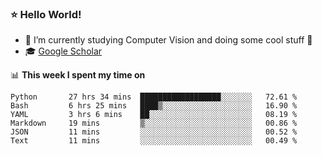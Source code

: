 ### ⭐️ Hello World!

<!--
**hologerry/hologerry** is a ✨ _special_ ✨ repository because its `README.md` (this file) appears on your GitHub profile.

Here are some ideas to get you started:

- 🔭 I’m currently working and studying on Computer Vision
- 🌱 I’m currently learning at Peking University
- 💬 Ask me about 
- 📫 How to reach me: E-mail
- 😄 Pronouns: he/his
- ⚡ Fun fact: Music is the Power
-->


- 🔭 I’m currently studying Computer Vision and doing some cool stuff 🤖
- 🎓 [Google Scholar](https://scholar.google.com/citations?user=3ykqW9wAAAAJ&hl=en)


📊 **This week I spent my time on**

<!--START_SECTION:waka-->

```text
Python       27 hrs 34 mins  ██████████████████░░░░░░░   72.61 %
Bash         6 hrs 25 mins   ████▒░░░░░░░░░░░░░░░░░░░░   16.90 %
YAML         3 hrs 6 mins    ██░░░░░░░░░░░░░░░░░░░░░░░   08.19 %
Markdown     19 mins         ▒░░░░░░░░░░░░░░░░░░░░░░░░   00.86 %
JSON         11 mins         ░░░░░░░░░░░░░░░░░░░░░░░░░   00.52 %
Text         11 mins         ░░░░░░░░░░░░░░░░░░░░░░░░░   00.49 %
```

<!--END_SECTION:waka-->
